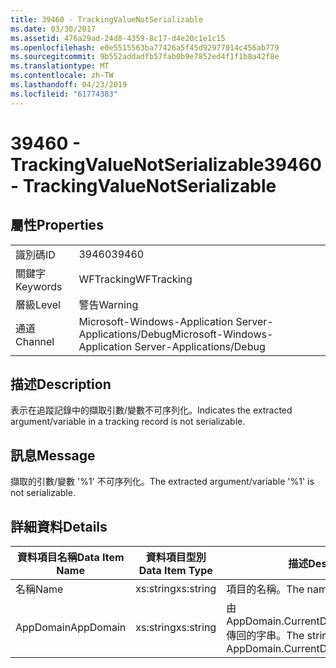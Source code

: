 ```yaml
---
title: 39460 - TrackingValueNotSerializable
ms.date: 03/30/2017
ms.assetid: 476a29ad-24d8-4359-8c17-d4e20c1e1c15
ms.openlocfilehash: e0e5515563ba77426a5f45d92977014c456ab779
ms.sourcegitcommit: 9b552addadfb57fab0b9e7852ed4f1f1b8a42f8e
ms.translationtype: MT
ms.contentlocale: zh-TW
ms.lasthandoff: 04/23/2019
ms.locfileid: "61774383"
---
```

# <a name="39460---trackingvaluenotserializable"></a><span data-ttu-id="1a005-102">39460 - TrackingValueNotSerializable</span><span class="sxs-lookup"><span data-stu-id="1a005-102">39460 - TrackingValueNotSerializable</span></span>
## <a name="properties"></a><span data-ttu-id="1a005-103">屬性</span><span class="sxs-lookup"><span data-stu-id="1a005-103">Properties</span></span>  
  
|||  
|-|-|  
|<span data-ttu-id="1a005-104">識別碼</span><span class="sxs-lookup"><span data-stu-id="1a005-104">ID</span></span>|<span data-ttu-id="1a005-105">39460</span><span class="sxs-lookup"><span data-stu-id="1a005-105">39460</span></span>|  
|<span data-ttu-id="1a005-106">關鍵字</span><span class="sxs-lookup"><span data-stu-id="1a005-106">Keywords</span></span>|<span data-ttu-id="1a005-107">WFTracking</span><span class="sxs-lookup"><span data-stu-id="1a005-107">WFTracking</span></span>|  
|<span data-ttu-id="1a005-108">層級</span><span class="sxs-lookup"><span data-stu-id="1a005-108">Level</span></span>|<span data-ttu-id="1a005-109">警告</span><span class="sxs-lookup"><span data-stu-id="1a005-109">Warning</span></span>|  
|<span data-ttu-id="1a005-110">通道</span><span class="sxs-lookup"><span data-stu-id="1a005-110">Channel</span></span>|<span data-ttu-id="1a005-111">Microsoft-Windows-Application Server-Applications/Debug</span><span class="sxs-lookup"><span data-stu-id="1a005-111">Microsoft-Windows-Application Server-Applications/Debug</span></span>|  
  
## <a name="description"></a><span data-ttu-id="1a005-112">描述</span><span class="sxs-lookup"><span data-stu-id="1a005-112">Description</span></span>  
 <span data-ttu-id="1a005-113">表示在追蹤記錄中的擷取引數/變數不可序列化。</span><span class="sxs-lookup"><span data-stu-id="1a005-113">Indicates the extracted argument/variable in a tracking record is not serializable.</span></span>  
  
## <a name="message"></a><span data-ttu-id="1a005-114">訊息</span><span class="sxs-lookup"><span data-stu-id="1a005-114">Message</span></span>  
 <span data-ttu-id="1a005-115">擷取的引數/變數 '%1' 不可序列化。</span><span class="sxs-lookup"><span data-stu-id="1a005-115">The extracted argument/variable '%1' is not serializable.</span></span>  
  
## <a name="details"></a><span data-ttu-id="1a005-116">詳細資料</span><span class="sxs-lookup"><span data-stu-id="1a005-116">Details</span></span>  
  
|<span data-ttu-id="1a005-117">資料項目名稱</span><span class="sxs-lookup"><span data-stu-id="1a005-117">Data Item Name</span></span>|<span data-ttu-id="1a005-118">資料項目型別</span><span class="sxs-lookup"><span data-stu-id="1a005-118">Data Item Type</span></span>|<span data-ttu-id="1a005-119">描述</span><span class="sxs-lookup"><span data-stu-id="1a005-119">Description</span></span>|  
|--------------------|--------------------|-----------------|  
|<span data-ttu-id="1a005-120">名稱</span><span class="sxs-lookup"><span data-stu-id="1a005-120">Name</span></span>|<span data-ttu-id="1a005-121">xs:string</span><span class="sxs-lookup"><span data-stu-id="1a005-121">xs:string</span></span>|<span data-ttu-id="1a005-122">項目的名稱。</span><span class="sxs-lookup"><span data-stu-id="1a005-122">The name of the item.</span></span>|  
|<span data-ttu-id="1a005-123">AppDomain</span><span class="sxs-lookup"><span data-stu-id="1a005-123">AppDomain</span></span>|<span data-ttu-id="1a005-124">xs:string</span><span class="sxs-lookup"><span data-stu-id="1a005-124">xs:string</span></span>|<span data-ttu-id="1a005-125">由 AppDomain.CurrentDomain.FriendlyName 傳回的字串。</span><span class="sxs-lookup"><span data-stu-id="1a005-125">The string returned by AppDomain.CurrentDomain.FriendlyName.</span></span>|
